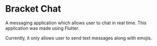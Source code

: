 # Bracket Chat

A messaging application which allows user to chat in real time.
This application was made using Flutter.

Currently, it only allows user to send text messages along with emojis.
